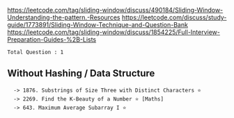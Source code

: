 https://leetcode.com/tag/sliding-window/discuss/490184/Sliding-Window-Understanding-the-pattern.-Resources
https://leetcode.com/discuss/study-guide/1773891/Sliding-Window-Technique-and-Question-Bank
https://leetcode.com/tag/sliding-window/discuss/1854225/Full-Interview-Preparation-Guides-%2B-Lists




`Total Question : 1`


## Without Hashing / Data Structure

```
  -> 1876. Substrings of Size Three with Distinct Characters ⭐
  -> 2269. Find the K-Beauty of a Number ⭐ [Maths]
  -> 643. Maximum Average Subarray I ⭐ 
```




